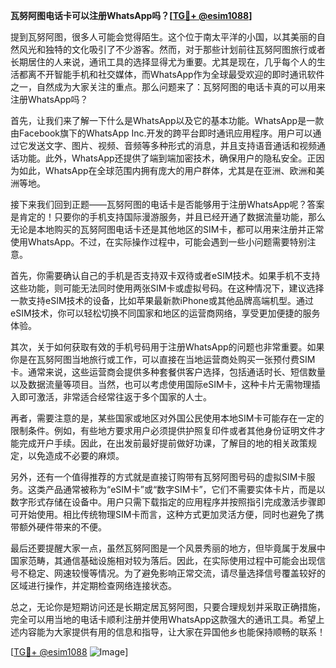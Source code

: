**瓦努阿图电话卡可以注册WhatsApp吗？[[TG💪+ @esim1088](https://t.me/s/esim1088)]**

提到瓦努阿图，很多人可能会觉得陌生。这个位于南太平洋的小国，以其美丽的自然风光和独特的文化吸引了不少游客。然而，对于那些计划前往瓦努阿图旅行或者长期居住的人来说，通讯工具的选择显得尤为重要。尤其是现在，几乎每个人的生活都离不开智能手机和社交媒体，而WhatsApp作为全球最受欢迎的即时通讯软件之一，自然成为大家关注的重点。那么问题来了：瓦努阿图的电话卡真的可以用来注册WhatsApp吗？

首先，让我们来了解一下什么是WhatsApp以及它的基本功能。WhatsApp是一款由Facebook旗下的WhatsApp Inc.开发的跨平台即时通讯应用程序。用户可以通过它发送文字、图片、视频、音频等多种形式的消息，并且支持语音通话和视频通话功能。此外，WhatsApp还提供了端到端加密技术，确保用户的隐私安全。正因为如此，WhatsApp在全球范围内拥有庞大的用户群体，尤其是在亚洲、欧洲和美洲等地。

接下来我们回到正题——瓦努阿图的电话卡是否能够用于注册WhatsApp呢？答案是肯定的！只要你的手机支持国际漫游服务，并且已经开通了数据流量功能，那么无论是本地购买的瓦努阿图电话卡还是其他地区的SIM卡，都可以用来注册并正常使用WhatsApp。不过，在实际操作过程中，可能会遇到一些小问题需要特别注意。

首先，你需要确认自己的手机是否支持双卡双待或者eSIM技术。如果手机不支持这些功能，则可能无法同时使用两张SIM卡或虚拟号码。在这种情况下，建议选择一款支持eSIM技术的设备，比如苹果最新款iPhone或其他品牌高端机型。通过eSIM技术，你可以轻松切换不同国家和地区的运营商网络，享受更加便捷的服务体验。

其次，关于如何获取有效的手机号码用于注册WhatsApp的问题也非常重要。如果你是在瓦努阿图当地旅行或工作，可以直接在当地运营商处购买一张预付费SIM卡。通常来说，这些运营商会提供多种套餐供客户选择，包括通话时长、短信数量以及数据流量等项目。当然，也可以考虑使用国际eSIM卡，这种卡片无需物理插入即可激活，非常适合经常往返于多个国家的人士。

再者，需要注意的是，某些国家或地区对外国公民使用本地SIM卡可能存在一定的限制条件。例如，有些地方要求用户必须提供护照复印件或者其他身份证明文件才能完成开户手续。因此，在出发前最好提前做好功课，了解目的地的相关政策规定，以免造成不必要的麻烦。

另外，还有一个值得推荐的方式就是直接订购带有瓦努阿图号码的虚拟SIM卡服务。这类产品通常被称为“eSIM卡”或“数字SIM卡”，它们不需要实体卡片，而是以数字形式存储在设备中。用户只需下载指定的应用程序并按照指引完成激活步骤即可开始使用。相比传统物理SIM卡而言，这种方式更加灵活方便，同时也避免了携带额外硬件带来的不便。

最后还要提醒大家一点，虽然瓦努阿图是一个风景秀丽的地方，但毕竟属于发展中国家范畴，其通信基础设施相对较为落后。因此，在实际使用过程中可能会出现信号不稳定、网速较慢等情况。为了避免影响正常交流，请尽量选择信号覆盖较好的区域进行操作，并定期检查网络连接状态。

总之，无论你是短期访问还是长期定居瓦努阿图，只要合理规划并采取正确措施，完全可以用当地的电话卡顺利注册并使用WhatsApp这款强大的通讯工具。希望上述内容能为大家提供有用的信息和指导，让大家在异国他乡也能保持顺畅的联系！

[[TG💪+ @esim1088](https://t.me/s/esim1088) ![Image](https://i.postimg.cc/4NQfJmqS/Snipaste-2025-05-13-00-14-12.png)]